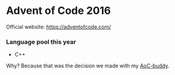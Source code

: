 # Advent of Code 2016

Official website: https://adventofcode.com/

### Language pool this year

 - C++
 
Why? Because that was the decision we made with my [AoC-buddy](https://github.com/Skarlso).
